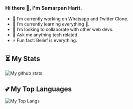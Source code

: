 ### Hi there 👋, I'm Samarpan Harit.

- 🔭 I’m currently working on Whatsapp and Twitter Clone.
- 🌱 I’m currently learning everything 🤣.
- 👯 I’m looking to collaborate with other web devs.
- 💬 Ask me anything tech related.
- ⚡ Fun fact: Belief is everything.

## ⏳ My Stats

![My github stats](https://github-readme-stats.vercel.app/api?username=samarpan1738&show_icons=true&title_color=fff&icon_color=79ff97&text_color=9f9f9f&bg_color=151515&hide=issues)

## 💕 My Top Languages

![My Top Langs](https://github-readme-stats.vercel.app/api/top-langs/?title_color=fff&icon_color=79ff97&text_color=9f9f9f&bg_color=151515&username=samarpan1738)
